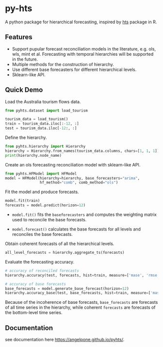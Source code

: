 # py-hts

A python package for hierarchical forecasting, inspired by [hts](https://cran.r-project.org/web/packages/hts/index.html) package in R.

## Features

- Support pupular forecast reconciliation models in the literature, e.g. ols, wls, mint et al. Forecasting with temporal hierarchies will be supported in the future. 
- Multiple methods for the construction of hierarchy.
- Use different base forecasters for different hierarchical levels.
- Sklearn-like API.


## Quick Demo

Load the Australia tourism flows data.

```python
from pyhts.dataset import load_tourism

tourism_data = load_tourism()
train = tourism_data.iloc[:-12, :]
test = tourism_data.iloc[-12:, :]
```


Define the hierarchy.

```python
from pyhts.hierarchy import Hierarchy
hierarchy = Hierarchy.from_names(tourism_data.columns, chars=[1, 1, 1])
print(hierarchy.node_name)
```

Create an ols forecasting reconciliation model with sklearn-like API.

```python
from pyhts.HFModel import HFModel
model = HFModel(hierarchy=hierarchy, base_forecasters="arima", 
                hf_method="comb", comb_method="ols")
```

Fit the model and produce forecasts.

```python
model.fit(train)
forecasts = model.predict(horizon=12)
```

* `model.fit()` fits the `baseforecasters` and computes the weighting matrix used to reconcile the base forecasts.

* `model.forecast()` calculates the base forecasts for all levels and reconciles the base forecasts.

Obtain coherent forecasts of all the hierarchical levels.

```python
all_level_forecasts = hierarchy.aggregate_ts(forecasts)
```

Evaluate the forecasting accuracy.

```python
# accuracy of reconciled forecasts
hierarchy.accuracy(test, forecasts, hist=train, measure=['mase', 'rmse'])

# accuracy of base forecasts
base_forecasts = model.generate_base_forecast(horizon=12)
hierarchy.accuracy_base(test, base_forecasts, hist=train, measure=['mase', 'rmse'])
```

Because of the incoherence of base forecasts, `base_forecasts` are forecasts of all time series in the hierarchy, while coherent `forecasts` are forecasts of the bottom-level time series.  









## Documentation
see documentation here https://angelpone.github.io/pyhts/.

